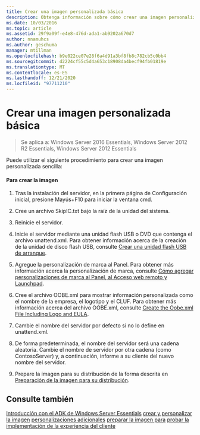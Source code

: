 ```yaml
---
title: Crear una imagen personalizada básica
description: Obtenga información sobre cómo crear una imagen personalizada sencilla en Windows Server Essentials.
ms.date: 10/03/2016
ms.topic: article
ms.assetid: 29f9a09f-e4e8-476d-ada1-ab9202a670d7
author: nnamuhcs
ms.author: geschuma
manager: mtillman
ms.openlocfilehash: b9e022ce07e28f6a4d91a3bf8fb8c782cb5c0bb4
ms.sourcegitcommit: d2224cf55c5d4a653c18908da4becf94fb01819e
ms.translationtype: MT
ms.contentlocale: es-ES
ms.lasthandoff: 12/21/2020
ms.locfileid: "97711210"
---
```

# <a name="create-a-simple-customized-image"></a>Crear una imagen personalizada básica

>Se aplica a: Windows Server 2016 Essentials, Windows Server 2012 R2 Essentials, Windows Server 2012 Essentials

Puede utilizar el siguiente procedimiento para crear una imagen personalizada sencilla:

#### <a name="to-create-the-image"></a>Para crear la imagen

1.  Tras la instalación del servidor, en la primera página de Configuración inicial, presione Mayús+F10 para iniciar la ventana cmd.

2.  Cree un archivo SkipIC.txt bajo la raíz de la unidad del sistema.

3.  Reinicie el servidor.

4.  Inicie el servidor mediante una unidad flash USB o DVD que contenga el archivo unattend.xml. Para obtener información acerca de la creación de la unidad de disco flash USB, consulte [Crear una unidad flash USB de arranque](Create-a-Bootable-USB-Flash-Drive.md).

5.  Agregue la personalización de marca al Panel. Para obtener más información acerca la personalización de marca, consulte [Cómo agregar personalizaciones de marca al Panel, al Acceso web remoto y Launchpad](Add-Branding-to-the-Dashboard--Remote-Web-Access--and-Launchpad.md).

6.  Cree el archivo OOBE.xml para mostrar información personalizada como el nombre de la empresa, el logotipo y el CLUF. Para obtener más información acerca del archivo OOBE.xml, consulte [Create the Oobe.xml File Including Logo and EULA](Create-the-Oobe.xml-File-Including-Logo-and-EULA.md).

7.  Cambie el nombre del servidor por defecto si no lo define en unattend.xml.

8.  De forma predeterminada, el nombre del servidor será una cadena aleatoria. Cambie el nombre de servidor por otra cadena (como ContosoServer) y, a continuación, informe a su cliente del nuevo nombre del servidor.

9. Prepare la imagen para su distribución de la forma descrita en [Preparación de la imagen para su distribución](Preparing-the-Image-for-Deployment.md).

## <a name="see-also"></a>Consulte también
 [Introducción con el ADK de Windows Server Essentials](Getting-Started-with-the-Windows-Server-Essentials-ADK.md) [crear y personalizar la imagen](Creating-and-Customizing-the-Image.md) [personalizaciones adicionales](Additional-Customizations.md) [preparar la imagen para](Preparing-the-Image-for-Deployment.md) [probar la implementación de la experiencia del cliente](Testing-the-Customer-Experience.md)